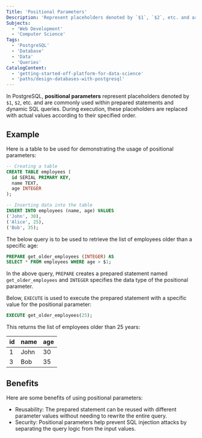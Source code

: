 ```yaml
---
Title: 'Positional Parameters'
Description: 'Represent placeholders denoted by `$1`, `$2`, etc. and are commonly used within prepared statements and dynamic SQL queries.'
Subjects:
  - 'Web Development'
  - 'Computer Science'
Tags:
  - 'PostgreSQL'
  - 'Database'
  - 'Data'
  - 'Queries'
CatalogContent:
  - 'getting-started-off-platform-for-data-science'
  - 'paths/design-databases-with-postgresql'
---
```


In PostgreSQL, **positional parameters** represent placeholders denoted by `$1`, `$2`, etc. and are commonly used within prepared statements and dynamic SQL queries. During execution, these placeholders are replaced with actual values according to their specified order.

## Example

Here is a table to be used for demonstrating the usage of positional parameters:

```sql
-- Creating a table
CREATE TABLE employees (
  id SERIAL PRIMARY KEY,
  name TEXT,
  age INTEGER
);

-- Inserting data into the table
INSERT INTO employees (name, age) VALUES
('John', 30),
('Alice', 25),
('Bob', 35);
```

The below query is to be used to retrieve the list of employees older than a specific age:

```sql
PREPARE get_older_employees (INTEGER) AS
SELECT * FROM employees WHERE age > $1;
```

In the above query, `PREPARE` creates a prepared statement named `get_older_employees` and `INTEGER` specifies the data type of the positional parameter.

Below, `EXECUTE` is used to execute the prepared statement with a specific value for the positional parameter:

```sql
EXECUTE get_older_employees(25);
```

This returns the list of employees older than 25 years:

| id  | name | age |
| --- | ---- | --- |
| 1   | John | 30  |
| 3   | Bob  | 35  |

## Benefits

Here are some benefits of using positional parameters:

- Reusability: The prepared statement can be reused with different parameter values without needing to rewrite the entire query.
- Security: Positional parameters help prevent SQL injection attacks by separating the query logic from the input values.
